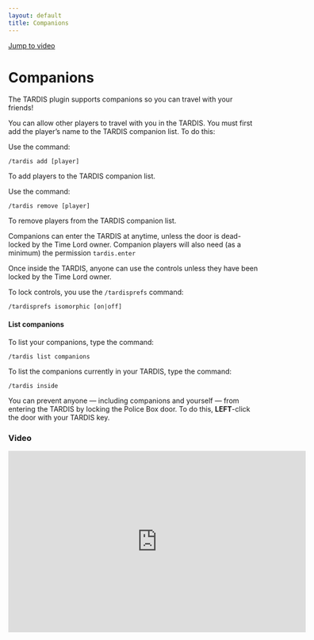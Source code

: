 ```yaml
---
layout: default
title: Companions
---
```


[Jump to video](#video)

# Companions

The TARDIS plugin supports companions so you can travel with your friends!

You can allow other players to travel with you in the TARDIS. You must first add the player’s name to the TARDIS companion list. To do this:

Use the command:

    /tardis add [player]

To add players to the TARDIS companion list.

Use the command:

    /tardis remove [player]

To remove players from the TARDIS companion list.

Companions can enter the TARDIS at anytime, unless the door is dead-locked by the Time Lord owner. Companion players will also need (as a minimum) the permission `tardis.enter`

Once inside the TARDIS, anyone can use the controls unless they have been locked by the Time Lord owner.

To lock controls, you use the `/tardisprefs` command:

    /tardisprefs isomorphic [on|off]

#### List companions

To list your companions, type the command:

    /tardis list companions

To list the companions currently in your TARDIS, type the command:

    /tardis inside

You can prevent anyone — including companions and yourself — from entering the TARDIS by locking the Police Box door. To do this, **LEFT**-click the door with your TARDIS key.

### Video
<iframe src="https://player.vimeo.com/video/59322488" width="600" height="366" frameborder="0" webkitallowfullscreen mozallowfullscreen allowfullscreen></iframe>